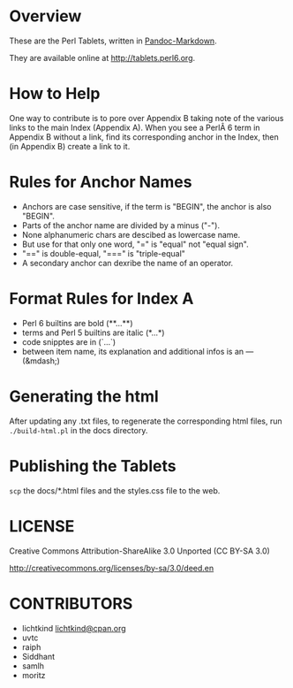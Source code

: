 Overview
========

These are the Perl Tablets, written in 
[Pandoc-Markdown](http://johnmacfarlane.net/pandoc/).

They are available online at <http://tablets.perl6.org>.


How to Help
===========

One way to contribute is to pore over Appendix B taking note of the
various links to the main Index (Appendix A). When you see a PerlÂ 6
term in Appendix B without a link, find its corresponding anchor in
the Index, then (in Appendix B) create a link to it.


Rules for Anchor Names
======================

* Anchors are case sensitive, if the term is "BEGIN", the anchor is also "BEGIN".
* Parts of the anchor name are divided by a minus ("-").
* None alphanumeric chars are descibed as lowercase name.
* But use for that only one word, "=" is "equal" not "equal sign".
* "==" is double-equal, "===" is "triple-equal"
* A secondary anchor can dexribe the name of an operator.

Format Rules for Index A
========================

* Perl 6 builtins are bold (\*\*...\*\*)
* terms and Perl 5 builtins are italic (\*...\*)
* code snipptes are in (\`...\`)
* between item name, its explanation and additional infos is an &mdash; (\&mdash\;)


Generating the html
===================

After updating any .txt files, to regenerate the corresponding html
files, run `./build-html.pl` in the docs directory.



Publishing the Tablets
======================

`scp` the docs/*.html files and the styles.css file to the web.


LICENSE
=======

Creative Commons Attribution-ShareAlike 3.0 Unported (CC BY-SA 3.0) 

http://creativecommons.org/licenses/by-sa/3.0/deed.en

CONTRIBUTORS
============

* lichtkind <lichtkind@cpan.org>
* uvtc
* raiph
* Siddhant
* samlh
* moritz

